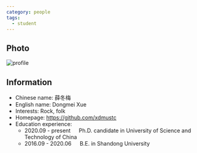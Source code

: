 ```yaml
---
category: people
tags:
  - student
---
```


## Photo

![profile](https://user-images.githubusercontent.com/116997215/198896730-bd549001-4a19-4af6-8c56-e810e9a93006.jpg)

## Information

- Chinese name: 薛冬梅
- English name: Dongmei Xue
- Interests: Rock, folk
- Homepage: <https://github.com/xdmustc>
- Education experience:
    - 2020.09 - present  &emsp;  Ph.D. candidate in University of Science and Technology of China
    - 2016.09 - 2020.06  &emsp;  B.E. in Shandong University
